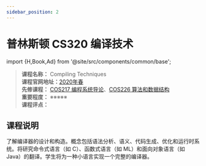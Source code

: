 ```yaml
---
sidebar_position: 2
---
```


# 普林斯顿 CS320 编译技术

import {H,Book,Ad} from '@site/src/components/common/base';


>**课程名称：** Compiling Techniques      
**课程官网地址：**[2020年春](https://www.cs.princeton.edu/courses/archive/spring20/cos320/)    
**先修课程：** [COS217 编程系统导论](https://hackway.org/docs/cs/sophomore/programming/cos217)、[COS226 算法和数据结构](https://hackway.org/docs/cs/freshman/datastructure/cos226)    
**重要程度：** ※※※※※  
**课程评点：** 

## 课程说明
了解编译器的设计和构造。概念包括语法分析、语义、代码生成、优化和运行时系统。将研究命令式语言（如 C）、函数式语言（如 ML）和面向对象语言（如 Java）的翻译。学生将为一种小语言实现一个完整的编译器。




<Comment></Comment>
